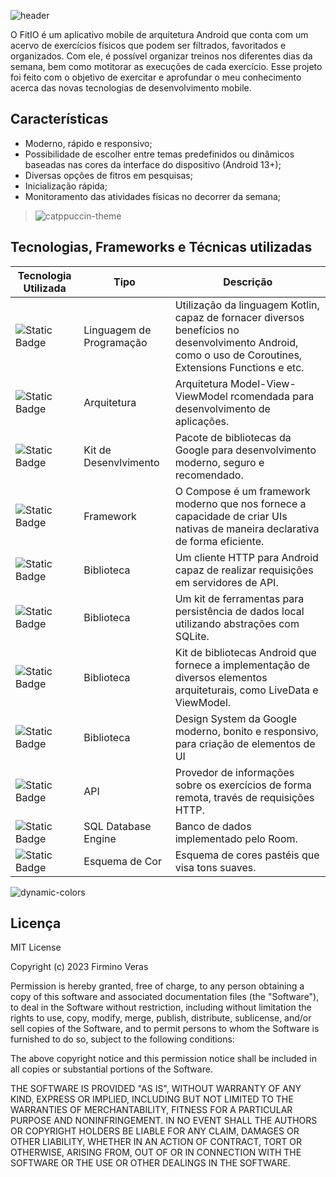 ![header](https://github.com/firminoveras/FitIO/assets/19206565/64921c75-0740-48d1-9ce4-81967ba2c742)

O FitIO é um aplicativo mobile de arquitetura Android que conta com um acervo de exercícios físicos que podem ser filtrados, favoritados e organizados. Com ele, é possível organizar treinos nos diferentes dias da semana, bem como motitorar as execuções de cada exercício.
Esse projeto foi feito com o objetivo de exercitar e aprofundar o meu conhecimento acerca das novas tecnologias de desenvolvimento mobile.

## Características
- Moderno, rápido e responsivo;
- Possibilidade de escolher entre temas predefinidos ou dinâmicos baseadas nas cores da interface do dispositivo (Android 13+);
- Diversas opções de fitros em pesquisas;
- Inicialização rápida;
- Monitoramento das atividades físicas no decorrer da semana;
> ![catppuccin-theme](https://github.com/firminoveras/FitIO/assets/19206565/dbc5cfee-e5a6-4c38-a915-bf9435ea4de4)

## Tecnologias, Frameworks e Técnicas utilizadas
| Tecnologia Utilizada | Tipo | Descrição |
|-----|---|---|
|![Static Badge](https://img.shields.io/badge/⠀-⠀Kotlin-%237F52FF?logo=kotlin&labelColor=white)| Linguagem de Programação | Utilização da linguagem Kotlin, capaz de fornacer diversos benefícios no desenvolvimento Android, como o uso de Coroutines, Extensions Functions e etc.
|![Static Badge](https://img.shields.io/badge/⠀-⠀MVVM-%23886FBF?logo=googlebard)| Arquitetura | Arquitetura Model-View-ViewModel rcomendada para desenvolvimento de aplicações. |
|![Static Badge](https://img.shields.io/badge/⠀-⠀Jetpack-%233DDC84?logo=androidstudio)| Kit de Desenvlvimento | Pacote de bibliotecas da Google para desenvolvimento moderno, seguro e recomendado. |
|![Static Badge](https://img.shields.io/badge/⠀-⠀Compose-%234285F4?logo=jetpackcompose)| Framework | O Compose é um framework moderno que nos fornece a capacidade de criar UIs nativas de maneira declarativa de forma eficiente. |
|![Static Badge](https://img.shields.io/badge/⠀-⠀Retrofit-%233E4348?logo=square)| Biblioteca | Um cliente HTTP para Android capaz de realizar requisições em servidores de API. |
|![Static Badge](https://img.shields.io/badge/⠀-⠀Room-%233DDC84?logo=android)| Biblioteca | Um kit de ferramentas para persistência de dados local utilizando abstrações com SQLite. |
|![Static Badge](https://img.shields.io/badge/⠀-⠀Lifecycle-%233DDC84?logo=android)| Biblioteca | Kit de bibliotecas Android que fornece a implementação de diversos elementos arquiteturais, como LiveData e ViewModel. |
|![Static Badge](https://img.shields.io/badge/⠀-⠀Material3-%23757575?logo=materialdesign&labelColor=white)| Biblioteca | Design System da Google moderno,  bonito e responsivo, para criação de elementos de UI |
|![Static Badge](https://img.shields.io/badge/⠀-⠀APINinjas-%23262261?logo=nintendo)| API | Provedor de informações sobre os exercícios de forma remota, través de requisições HTTP. |
|![Static Badge](https://img.shields.io/badge/⠀-⠀SQLite-%23003B57?logo=sqlite)| SQL Database Engine | Banco de dados implementado pelo Room. |
|![Static Badge](https://img.shields.io/badge/⠀-⠀Catppuccin-%23babbf1?logo=inkscape)| Esquema de Cor | Esquema de cores pastéis que visa tons suaves. |

![dynamic-colors](https://github.com/firminoveras/FitIO/assets/19206565/c644b9be-b92f-4c09-9df4-2ab0bac05de9)

## Licença
MIT License

Copyright (c) 2023 Firmino Veras

Permission is hereby granted, free of charge, to any person obtaining a copy
of this software and associated documentation files (the "Software"), to deal
in the Software without restriction, including without limitation the rights
to use, copy, modify, merge, publish, distribute, sublicense, and/or sell
copies of the Software, and to permit persons to whom the Software is
furnished to do so, subject to the following conditions:

The above copyright notice and this permission notice shall be included in all
copies or substantial portions of the Software.

THE SOFTWARE IS PROVIDED "AS IS", WITHOUT WARRANTY OF ANY KIND, EXPRESS OR
IMPLIED, INCLUDING BUT NOT LIMITED TO THE WARRANTIES OF MERCHANTABILITY,
FITNESS FOR A PARTICULAR PURPOSE AND NONINFRINGEMENT. IN NO EVENT SHALL THE
AUTHORS OR COPYRIGHT HOLDERS BE LIABLE FOR ANY CLAIM, DAMAGES OR OTHER
LIABILITY, WHETHER IN AN ACTION OF CONTRACT, TORT OR OTHERWISE, ARISING FROM,
OUT OF OR IN CONNECTION WITH THE SOFTWARE OR THE USE OR OTHER DEALINGS IN THE
SOFTWARE.
